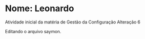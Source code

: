 # Nome: Leonardo
Atividade inicial da matéria de Gestão da Configuração
Alteração 6


Editando o arquivo saymon.
